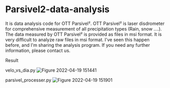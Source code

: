 # Parsivel2-data-analysis

It is data analysis code for OTT Parsivel². OTT Parsivel² is laser disdrometer for comprehensive measurement of all precipitation types (Rain, snow ....). The data measured by OTT Parsivel² is provided as files in msi format. It is very difficult to analyze raw files in msi format. I've seen this happen before, and I'm sharing the analysis program. If you need any further information, please contact us.

Result

velo_vs_dia.py
![Figure 2022-04-19 151441](https://user-images.githubusercontent.com/26831528/163938535-f7b4fe4a-d2ea-4612-b723-d20f1a57cf79.png)

parsivel_processer.py
![Figure 2022-04-19 151901](https://user-images.githubusercontent.com/26831528/163938638-71160223-7691-4725-ad7f-6ce3faccd838.png)

